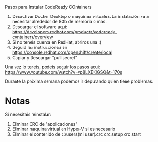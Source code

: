 Pasos para Instalar CodeReady COntainers

1. Desactivar Docker Desktop o máquinas virtuales. La instalación va a necesitar alrededor de 8Gb de memoria o mas.
2. Descargar el software aqui: https://developers.redhat.com/products/codeready-containers/overview
3. Si no teneís cuenta en RedHat, abriros una :)
4. Seguid las instrucciones en https://console.redhat.com/openshift/create/local
5. Copiar y Descargar "pull secret"

Una vez lo teneís, podeis seguir los pasos aqui:
https://www.youtube.com/watch?v=yp8LXEKlGSQ&t=170s

Durante la próxima semana podemos ir depurando quien tiene problemas.


# Notas
Si necesitais reinstalar:
1. Eliminar CRC de "applicaciones"
2. Eliminar maquina virtual en Hyper-V si es necesario
3. Eliminar el contenido de c:\users\(mi user)\.crc
crc setup
crc start
